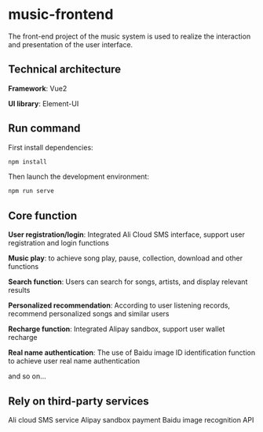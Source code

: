 # music-frontend
The front-end project of the music system is used to realize the interaction and presentation of the user interface.

## Technical architecture
**Framework**: Vue2

**UI library**: Element-UI

## Run command
First install dependencies:
```bash
npm install
```

Then launch the development environment:
```bash
npm run serve
```

## Core function
**User registration/login**: Integrated Ali Cloud SMS interface, support user registration and login functions

**Music play**: to achieve song play, pause, collection, download and other functions

**Search function**: Users can search for songs, artists, and display relevant results

**Personalized recommendation**: According to user listening records, recommend personalized songs and similar users

**Recharge function**: Integrated Alipay sandbox, support user wallet recharge

**Real name authentication**: The use of Baidu image ID identification function to achieve user real name authentication

and so on...

## Rely on third-party services
Ali cloud SMS service
Alipay sandbox payment
Baidu image recognition API
